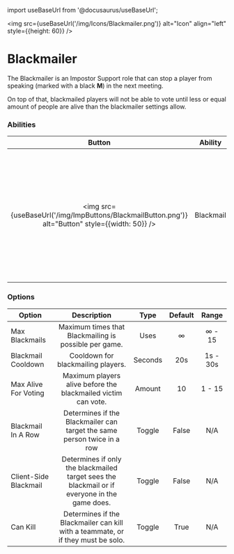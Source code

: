 import useBaseUrl from '@docusaurus/useBaseUrl';

<img src={useBaseUrl('/img/Icons/Blackmailer.png')} alt="Icon" align="left" style={{height: 60}} />
# Blackmailer

The Blackmailer is an Impostor Support role that can stop a player from speaking (marked with a black **M**) in the next meeting.

On top of that, blackmailed players will not be able to vote until less or equal amount of people are alive than the blackmailer settings allow.

### Abilities

| Button | Ability | Description | Type |
|:----------:|:----------:|:-----------------:|:------:|
| <img src={useBaseUrl('/img/ImpButtons/BlackmailButton.png')} alt="Button" style={{width: 50}} /> | Blackmail | Silence a player for the next meeting. They will be unable to speak, and blackmail will be visible to other players only if the setting is enabled | Player Interaction |

### Options

| Option | Description | Type | Default | Range |
|----------|:-----------------:|:------:|:------:|:------:|
| Max Blackmails | Maximum times that Blackmailing is possible per game. | Uses | ∞ | ∞ - 15 |
| Blackmail Cooldown | Cooldown for blackmailing players. | Seconds | 20s | 1s - 30s |
| Max Alive For Voting | Maximum players alive before the blackmailed victim can vote. | Amount | 10 | 1 - 15 |
| Blackmail In A Row | Determines if the Blackmailer can target the same person twice in a row | Toggle | False | N/A |
| Client-Side Blackmail | Determines if only the blackmailed target sees the blackmail or if everyone in the game does. | Toggle | False | N/A |
| Can Kill | Determines if the Blackmailer can kill with a teammate, or if they must be solo. | Toggle | True | N/A |

